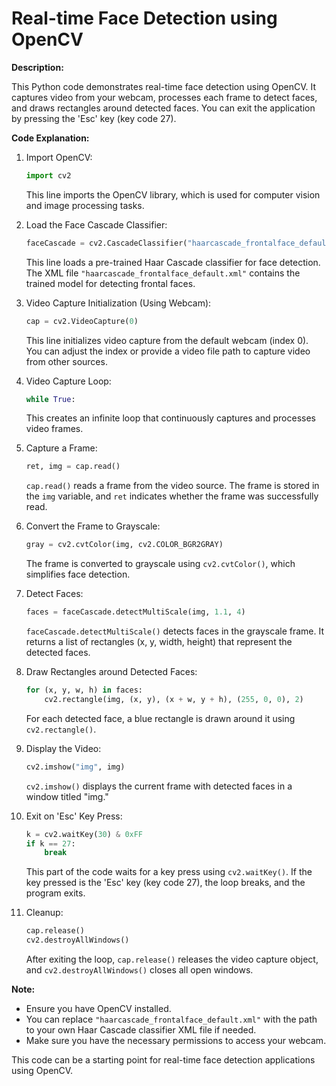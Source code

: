 # Real-time Face Detection using OpenCV

**Description:**

This Python code demonstrates real-time face detection using OpenCV. It captures video from your webcam, processes each frame to detect faces, and draws rectangles around detected faces. You can exit the application by pressing the 'Esc' key (key code 27).

**Code Explanation:**

1. Import OpenCV:
   ```python
   import cv2
   ```

   This line imports the OpenCV library, which is used for computer vision and image processing tasks.

2. Load the Face Cascade Classifier:
   ```python
   faceCascade = cv2.CascadeClassifier("haarcascade_frontalface_default.xml")
   ```

   This line loads a pre-trained Haar Cascade classifier for face detection. The XML file `"haarcascade_frontalface_default.xml"` contains the trained model for detecting frontal faces.

3. Video Capture Initialization (Using Webcam):
   ```python
   cap = cv2.VideoCapture(0)
   ```

   This line initializes video capture from the default webcam (index 0). You can adjust the index or provide a video file path to capture video from other sources.

4. Video Capture Loop:
   ```python
   while True:
   ```

   This creates an infinite loop that continuously captures and processes video frames.

5. Capture a Frame:
   ```python
   ret, img = cap.read()
   ```

   `cap.read()` reads a frame from the video source. The frame is stored in the `img` variable, and `ret` indicates whether the frame was successfully read.

6. Convert the Frame to Grayscale:
   ```python
   gray = cv2.cvtColor(img, cv2.COLOR_BGR2GRAY)
   ```

   The frame is converted to grayscale using `cv2.cvtColor()`, which simplifies face detection.

7. Detect Faces:
   ```python
   faces = faceCascade.detectMultiScale(img, 1.1, 4)
   ```

   `faceCascade.detectMultiScale()` detects faces in the grayscale frame. It returns a list of rectangles (x, y, width, height) that represent the detected faces.

8. Draw Rectangles around Detected Faces:
   ```python
   for (x, y, w, h) in faces:
       cv2.rectangle(img, (x, y), (x + w, y + h), (255, 0, 0), 2)
   ```

   For each detected face, a blue rectangle is drawn around it using `cv2.rectangle()`.

9. Display the Video:
   ```python
   cv2.imshow("img", img)
   ```

   `cv2.imshow()` displays the current frame with detected faces in a window titled "img."

10. Exit on 'Esc' Key Press:
    ```python
    k = cv2.waitKey(30) & 0xFF
    if k == 27:
        break
    ```

    This part of the code waits for a key press using `cv2.waitKey()`. If the key pressed is the 'Esc' key (key code 27), the loop breaks, and the program exits.

11. Cleanup:
    ```python
    cap.release()
    cv2.destroyAllWindows()
    ```

    After exiting the loop, `cap.release()` releases the video capture object, and `cv2.destroyAllWindows()` closes all open windows.

**Note:**
- Ensure you have OpenCV installed.
- You can replace `"haarcascade_frontalface_default.xml"` with the path to your own Haar Cascade classifier XML file if needed.
- Make sure you have the necessary permissions to access your webcam.

This code can be a starting point for real-time face detection applications using OpenCV.